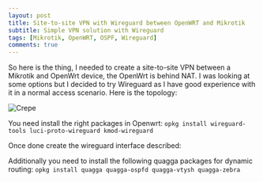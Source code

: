 ```yaml
---
layout: post
title: Site-to-site VPN with Wireguard between OpenWRT and Mikrotik
subtitle: Simple VPN solution with Wireguard
tags: [Mikrotik, OpenWRT, OSPF, Wireguard]
comments: true
---
```

So here is the thing, I needed to create a site-to-site VPN between a Mikrotik and OpenWrt device, the OpenWrt is behind NAT. I was looking at some options but I decided to try Wireguard as I have good experience with it in a normal access scenario. Here is the topology:

![Crepe](https://beautifuljekyll.com/assets/img/crepe.jpg)

You need install the right packages in Openwrt:
`opkg install wireguard-tools luci-proto-wireguard kmod-wireguard`

Once done create the wireguard interface described:

Additionally you need to install the following quagga packages for dynamic routing:
`opkg install quagga quagga-ospfd quagga-vtysh quagga-zebra`